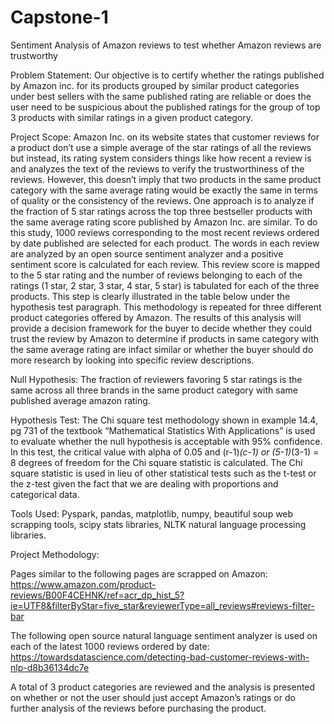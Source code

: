 # Capstone-1
Sentiment Analysis of Amazon reviews to test whether Amazon reviews are trustworthy

Problem Statement: Our objective is to certify whether the ratings published by Amazon inc. for its products grouped by similar product categories under best sellers with the same published rating are reliable or does the user need to be suspicious about the published ratings for the group of top 3 products with similar ratings in a given product category. 

Project Scope: Amazon Inc. on its website states that customer reviews for a product don’t use a simple average of the star ratings of all the reviews but instead, its rating system considers things like how recent a review is and analyzes the text of the reviews to verify the trustworthiness of the reviews. However, this doesn’t imply that two products in the same product category with the same average rating would be exactly the same in terms of quality or the consistency of the reviews. One approach is to analyze if the fraction of 5 star ratings across the top three bestseller products with the same average rating score published by Amazon Inc. are similar. To do this study, 1000 reviews corresponding to the most recent reviews ordered by date published are selected for each product. The words in each review are analyzed by an open source sentiment analyzer and a positive sentiment score is calculated for each review. This review score is mapped to the 5 star rating and the number of reviews belonging to each of the ratings (1 star, 2 star, 3 star, 4 star, 5 star) is tabulated for each of the three products. This step is clearly illustrated in the table below under the hypothesis test paragraph. This methodology is repeated for three different product categories offered by Amazon. The results of this analysis will provide a decision framework for the buyer to decide whether they could trust the review by Amazon to determine if products in same category with the same average rating are infact similar or whether the buyer should do more research by looking into specific review descriptions.  

Null Hypothesis: The fraction of reviewers favoring 5 star ratings is the same across all three brands in the same product category with same published average amazon rating.

Hypothesis Test: The Chi square test methodology shown in example 14.4, pg 731 of the textbook “Mathematical Statistics With Applications” is used to evaluate whether the null hypothesis is acceptable with 95% confidence. In this test, the critical value with alpha of 0.05 and (r-1)*(c-1) or (5-1)*(3-1) = 8 degrees of freedom for the Chi square statistic is calculated. The Chi square statistic is used in lieu of other statistical tests such as the t-test or the z-test given the fact that we are dealing with proportions and categorical data. 


Tools Used: Pyspark, pandas, matplotlib, numpy, beautiful soup web scrapping tools, scipy stats libraries, NLTK natural language processing libraries.


Project Methodology: 

Pages similar to the following pages are scrapped on Amazon:
https://www.amazon.com/product-reviews/B00F4CEHNK/ref=acr_dp_hist_5?ie=UTF8&filterByStar=five_star&reviewerType=all_reviews#reviews-filter-bar

The following open source natural language sentiment analyzer is used on each of the latest 1000 reviews ordered by date:
https://towardsdatascience.com/detecting-bad-customer-reviews-with-nlp-d8b36134dc7e

A total of 3 product categories are reviewed and the analysis is presented on whether or not the user should just accept Amazon’s ratings or do further analysis of the reviews before purchasing the product.
